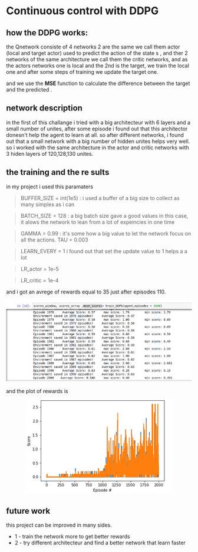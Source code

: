 # Continuous control with DDPG
 ## how the DDPG works:
 the Qnetwork consiste of 4 networks 2 are the same we call them actor (local and target actor) used to predict the action of the state s , and ther 2 networks of the same architecture we call them the critic networks, and as the actors networks one is local and the 2nd is the target, we train the local one and after some steps of training we update the target one.  

and we use the **MSE** function to calculate the difference between the target and the predicted .

 ## network description <br/>

in the first of this challange i tried with a big architecteur with 6 layers and a small number of unites, after some episode i found out that this architector donesn't help the agent to learn at all. so after different networks, i found out that a small network with a big number of hidden unites helps very well. so i worked with the same architecture in the actor and critic networks with 3 hiden layers of 120,128,130 unites.

## the training and the re  sults 
in my project i used this paramaters 
> BUFFER_SIZE = int(1e5)   : i used a buffer of a big size to collect as many simples as i can

> BATCH_SIZE = 128   : a big batch size gave a good values in this case, it alows the network to lean from a lot of expeincies in one time  

> GAMMA = 0.99  : it's some how a big value to let the network focus on all the actions.
> TAU = 0.003  


> LEARN_EVERY = 1 i found out that set the update value to 1 helps a a lot

> LR_actor = 1e-5

> LR_critic = 1e-4               


and i got an avrege of rewards equal to 35  just after  episodes 110.

<p align="center">
  <img src="./images/results.png"/>
</p>

and the plot of rewards is 

<p align="center">
  <img src="./images/plot.png"/>
</p>

## future work
this project can be improved in many sides.
- 1 - train the network more to get better rewards
- 2 - try different architecteur and find a better network that learn faster 
